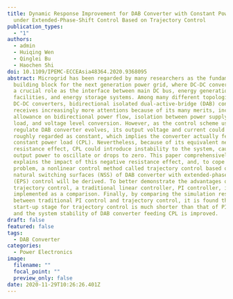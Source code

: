 ```yaml
---
title: Dynamic Response Improvement for DAB Converter with Constant Power Load
  under Extended-Phase-Shift Control Based on Trajectory Control
publication_types:
  - "1"
authors:
  - admin
  - Huiqing Wen
  - Qinglei Bu
  - Haochen Shi
doi: 10.1109/IPEMC-ECCEAsia48364.2020.9368095
abstract: Microgrid has been regarded by many researchers as the fundamental
  building block for the next generation power grid, where DC-DC converter plays
  a crucial role as the interface between main DC bus, energy generation
  facilities, and energy storage systems. Among many different topologies of
  DC-DC converters, bidirectional isolated dual-active-bridge (DAB) converter
  receives increasingly more attentions because of its many merits, including
  allowance on bidirectional power flow, isolation between power supply and
  load, and voltage level conversion. However, as the control scheme used to
  regulate DAB converter evolves, its output voltage and current could be
  roughly regarded as constant, which implies the converter actually feeds a
  constant power load (CPL). Nevertheless, because of its equivalent negative
  resistance effect, CPL could introduce instability to the system, causing
  output power to oscillate or drops to zero. This paper comprehensively
  explains the impact of this negative resistance effect, and, to cope with this
  problem, a nonlinear control method called trajectory control based on the
  natural switching surfaces (NSS) of DAB converter with extended-phase-shift
  (EPS) control will be derived. To better demonstrate the advantages of using
  trajectory control, a traditional linear controller, PI controller, is
  implemented as a comparison. Finally, by comparing the simulation results
  between traditional PI control and trajectory control, it is found that the
  start-up stage for trajectory control is much shorter than that of PI control,
  and the system stability of DAB converter feeding CPL is improved.
draft: false
featured: false
tags:
  - DAB Converter
categories:
  - Power Electronics
image:
  filename: ""
  focal_point: ""
  preview_only: false
date: 2020-11-29T10:26:26.401Z
---
```

